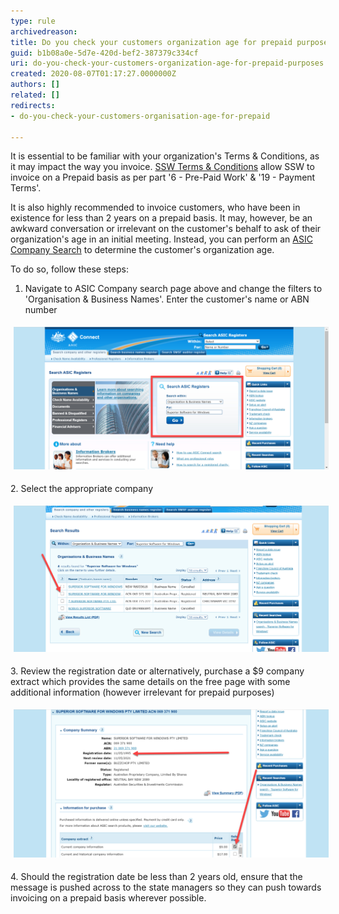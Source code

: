 ```yaml
---
type: rule
archivedreason: 
title: Do you check your customers organization age for prepaid purposes?
guid: b1b08a0e-5d7e-420d-bef2-387379c334cf
uri: do-you-check-your-customers-organization-age-for-prepaid-purposes
created: 2020-08-07T01:17:27.0000000Z
authors: []
related: []
redirects:
- do-you-check-your-customers-organisation-age-for-prepaid

---
```


It is essential to be familiar with your organization's Terms & Conditions, as it may impact the way you invoice. [SSW Terms & Conditions](https://www.ssw.com.au/ssw/Standards/Forms/ConsultingOrderTermsConditions.aspx) allow SSW to invoice on a Prepaid basis as per part '6 - Pre-Paid Work' & '19 - Payment Terms'. 


It is also highly recommended to invoice customers, who have been in existence for less than 2 years on a prepaid basis. It may, however, be an awkward conversation or irrelevant on the customer's behalf to ask of their organization's age in an initial meeting.  Instead, you can perform an [ASIC Company Search](https://connectonline.asic.gov.au/RegistrySearch) to determine the customer's organization age.



<!--endintro-->

To do so, follow these steps:

1. Navigate to ASIC Company search page above and change the filters to 'Organisation & Business Names'. Enter the customer's name or ABN number    
<dl class="image"><dt><img src="2020-08-07_11-42-16.png" alt="2020-08-07_11-42-16.png" style="width:750px;margin:5px;"></dt></dl>
2. Select the appropriate company<dl class="image"><dt><img src="2020-08-07_11-48-14.png" alt="2020-08-07_11-48-14.png" style="width:750px;margin:5px;"></dt></dl>
3. Review the registration date or alternatively, purchase a $9 company extract which provides the same details on the free page with some additional information (however irrelevant for prepaid purposes)<dl class="image"><dt><img src="2020-08-07_11-56-41 655.png" alt="2020-08-07_11-56-41 655.png" style="width:750px;margin:5px;"><br></dt></dl>
4. Should the registration date be less than 2 years old, ensure that the message is pushed across to the state managers so they can push towards invoicing on a prepaid basis wherever possible.
